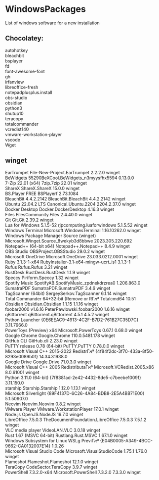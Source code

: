 # WindowsPackages
List of windows software for a new installation

## Chocolatey:  
autohotkey  
bleachbit  
bsplayer  
fd  
font-awesome-font  
gh  
irfanview  
libreoffice-fresh  
notepadplusplus.install  
obs-studio  
obsidian  
python3  
shutup10  
teracopy  
totalcommander  
vcredist140  
vmware-workstation-player  
vscode  
Wget  


## winget  
EarTrumpet                              File-New-Project.EarTrumpet                 2.2.2.0                      winget  
BeWidgets                               55290BeXCool.BeWidgets_n3myysfhx5594        0.13.0.0                       
7-Zip 22.01 (x64)                       7zip.7zip                                   22.01                        winget  
ShareX                                  ShareX.ShareX                               15.0.0                       winget  
BS.Player FREE                          BSPlayerf                                   2.73.1084                      
BleachBit 4.4.2.2142                    BleachBit.BleachBit                         4.4.2.2142                   winget  
Ubuntu 22.04.2 LTS                      Canonical.Ubuntu.2204                       2204.2.37.0                  winget  
Docker Desktop                          Docker.DockerDesktop                        4.16.3                       winget  
Files                                   FilesCommunity.Files                        2.4.40.0                     winget  
Git                                     Git.Git                                     2.39.2                       winget  
Lua for Windows 5.1.5-52                rjpcomputing.luaforwindows                  5.1.5.52                     winget  
Windows Terminal                        Microsoft.WindowsTerminal                   1.16.10262.0                 winget  
Windows Package Manager Source (winget) Microsoft.Winget.Source_8wekyb3d8bbwe       2023.305.220.692               
Notepad++ (64-bit x64)                  Notepad++.Notepad++                         8.4.9                        winget  
OBS Studio                              OBSProject.OBSStudio                        29.0.2                       winget  
Microsoft OneDrive                      Microsoft.OneDrive                          23.033.0212.0001             winget  
Ruby 3.1.3-1-x64                        RubyInstaller-3.1-x64-mingw-ucrt_is1        3.1.3-1                        
Rufus                                   Rufus.Rufus                                 3.21                         winget  
RustDesk                                RustDesk.RustDesk                           1.1.9                        winget  
Speccy                                  Piriform.Speccy                             1.32                         winget  
Spotify Music                           SpotifyAB.SpotifyMusic_zpdnekdrzrea0        1.206.863.0                    
SumatraPDF                              SumatraPDF.SumatraPDF                       3.4.6                        winget  
TagScanner (64bit)                      SergeySerkov.TagScanner                     6.1.14                       winget  
Total Commander 64+32-bit (Remove or RΓאª Totalcmd64                                  10.51                          
Obsidian                                Obsidian.Obsidian                           1.1.15             1.1.16    winget  
foobar2000 v1.6.16                      PeterPawlowski.foobar2000                   1.6.16                       winget  
qBittorrent                             qBittorrent.qBittorrent                     4.5.1              4.5.2     winget  
Python Launcher                         {0E6EEAC9-4913-4C2F-B7D2-761B27C35D7C}      3.11.7966.0                    
PowerToys (Preview) x64                 Microsoft.PowerToys                         0.67.1             0.68.0    winget  
Google Chrome                           Google.Chrome                               110.0.5481.178               winget  
GitHub CLI                              GitHub.cli                                  2.23.0                       winget  
PuTTY release 0.78 (64-bit)             PuTTY.PuTTY                                 0.78.0.0                     winget  
Microsoft Visual C++ 2015-2022 RedistrΓאª {4f84f2dc-3f70-433a-8f50-8293e0089b0f}      14.34.31938.0                  
Google Drive                            Google.Drive                                71.0.3.0                     winget  
Microsoft Visual C++ 2005 RedistributaΓאª Microsoft.VCRedist.2005.x86                 8.0.61001                    winget  
Python 3.11.0 (64-bit)                  {7f8381ad-2e42-4432-8de5-c7beebe1009f}      3.11.150.0                     
starship                                Starship.Starship                           1.12.0             1.13.1    winget  
Microsoft Silverlight                   {89F4137D-6C26-4A84-BDB8-2E5A4BB71E00}      5.1.50907.0                    
Neovim                                  Neovim.Neovim                               0.8.2                        winget  
VMware Player                           VMware.WorkstationPlayer                    17.0.1                       winget  
Node.js                                 OpenJS.NodeJS                               19.7.0                       winget  
LibreOffice 7.5.0.3                     TheDocumentFoundation.LibreOffice           7.5.0.3            7.5.1.2   winget  
VLC media player                        VideoLAN.VLC                                3.0.18                       winget  
Rust 1.67 (MSVC 64-bit)                 Rustlang.Rust.MSVC                          1.67.1.0                     winget  
Windows Subsystem for Linux WSLg PreviΓאª {E04B0005-A349-4BCC-9662-CA0132007E14}      1.0.26                         
Microsoft Visual Studio Code            Microsoft.VisualStudioCode                  1.75.1             1.76.0    winget  
Flameshot                               Flameshot.Flameshot                         12.1.0                       winget  
TeraCopy                                CodeSector.TeraCopy                         3.9.7                        winget  
PowerShell 7.3.2.0-x64                  Microsoft.PowerShell                        7.3.2.0            7.3.3.0   winget  
